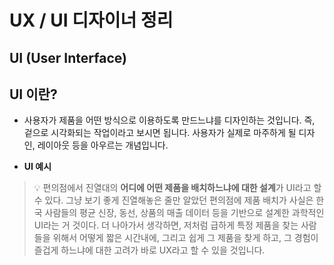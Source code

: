 # UX / UI 디자이너 정리

## UI (User Interface)

## UI 이란?

- 사용자가 제품을 어떤 방식으로 이용하도록 만드느냐를 디자인하는 것입니다. 즉, 겉으로 시각화되는 작업이라고 보시면 됩니다. 사용자가 실제로 마주하게 될 디자인, 레이아웃 등을 아우르는 개념입니다.

- **UI 예시**

> 💡 편의점에서 진열대의 **어디에 어떤 제품을 배치하느냐에 대한 설계**가 UI라고 할 수 있다. 그냥 보기 좋게 진열해놓은 줄만 알았던 편의점에 제품 배치가 사실은 한국 사람들의 평균 신장, 동선, 상품의 매출 데이터 등을 기반으로 설계한 과학적인 UI라는 거 것이다. 더 나아가서 생각하면, 저처럼 급하게 특정 제품을 찾는 사람들을 위해서 어떻게 짧은 시간내에, 그리고 쉽게 그 제품을 찾게 하고, 그 경험이 즐겁게 하느냐에 대한 고려가 바로 UX라고 할 수 있을 것입니다.
